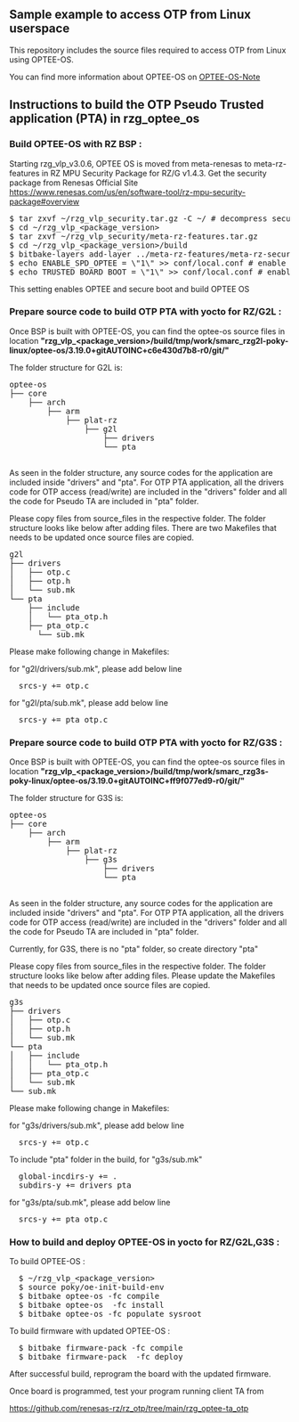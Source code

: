 ## Sample example to access OTP from Linux userspace
This repository includes the source files required to access OTP from Linux using OPTEE-OS. 

You can find more information about OPTEE-OS on [OPTEE-OS-Note](optee_os_note.md)
## Instructions to build the OTP Pseudo Trusted application (PTA) in rzg_optee_os

### Build OPTEE-OS with RZ BSP :
Starting rzg_vlp_v3.0.6, OPTEE OS is moved from meta-renesas to meta-rz-features in RZ MPU Security Package for RZ/G v1.4.3. 
Get the security package from Renesas Official Site https://www.renesas.com/us/en/software-tool/rz-mpu-security-package#overview
<pre>
$ tar zxvf ~/rzg_vlp_security.tar.gz -C ~/ # decompress security package
$ cd ~/rzg_vlp_&lt;package_version&gt
$ tar zxvf ~/rzg_vlp_security/meta-rz-features.tar.gz
$ cd ~/rzg_vlp_&lt;package_version&gt/build
$ bitbake-layers add-layer ../meta-rz-features/meta-rz-security # add security layer
$ echo ENABLE_SPD_OPTEE = \"1\" >> conf/local.conf # enable OPTEE
$ echo TRUSTED_BOARD_BOOT = \"1\" >> conf/local.conf # enable secure boot
</pre>
This setting enables OPTEE and secure boot and build OPTEE OS

### Prepare source code to build OTP PTA with yocto for RZ/G2L :
Once BSP is built with OPTEE-OS, you can find the optee-os source files in location **"rzg_vlp_&lt;package_version&gt;/build/tmp/work/smarc_rzg2l-poky-linux/optee-os/3.19.0+gitAUTOINC+c6e430d7b8-r0/git/"**

The folder structure for G2L is:
<pre>
optee-os
├── core
    ├── arch
        ├── arm
            ├── plat-rz
                ├── g2l
                    ├── drivers
                    └── pta

</pre>

As seen in the folder structure, any source codes for the application are included inside "drivers" and "pta".
For OTP PTA application, all the drivers code for OTP access (read/write) are included in the "drivers" folder and
all the code for Pseudo TA  are included in "pta" folder. 

Please copy files from source_files in the respective folder. The folder structure looks like below after adding files.
There are two Makefiles that needs to be updated once source files are copied.
<pre>
g2l
├── drivers
│   ├── otp.c
│   ├── otp.h
│   └── sub.mk            
└── pta
    ├── include
    │   └── pta_otp.h
    ├── pta_otp.c
	  └── sub.mk
</pre>

Please make following change in Makefiles:

for "g2l/drivers/sub.mk", please add below line
<pre>
  srcs-y += otp.c
</pre>
for "g2l/pta/sub.mk", please add below line
<pre>
  srcs-y += pta_otp.c
</pre>

### Prepare source code to build OTP PTA with yocto for RZ/G3S :
Once BSP is built with OPTEE-OS, you can find the optee-os source files in location **"rzg_vlp_&lt;package_version&gt;/build/tmp/work/smarc_rzg3s-poky-linux/optee-os/3.19.0+gitAUTOINC+ff9f077ed9-r0/git/"**

The folder structure for G3S is:
<pre>
optee-os
├── core
    ├── arch
        ├── arm
            ├── plat-rz
                ├── g3s
                    ├── drivers
                    └── pta

</pre>

As seen in the folder structure, any source codes for the application are included inside "drivers" and "pta".
For OTP PTA application, all the drivers code for OTP access (read/write) are included in the "drivers" folder and
all the code for Pseudo TA  are included in "pta" folder. 

Currently, for G3S, there is no "pta" folder, so create directory "pta"

Please copy files from source_files in the respective folder. The folder structure looks like below after adding files.
Please update the Makefiles that needs to be updated once source files are copied.
<pre>
g3s
├── drivers
│   ├── otp.c
│   ├── otp.h
│   └── sub.mk            
└── pta
│   ├── include
│   │   └── pta_otp.h
│   ├── pta_otp.c
│	└── sub.mk
└── sub.mk
</pre>

Please make following change in Makefiles:

for "g3s/drivers/sub.mk", please add below line
<pre>
  srcs-y += otp.c
</pre>
To include "pta" folder in the build, for "g3s/sub.mk"
<pre>
  global-incdirs-y += .
  subdirs-y += drivers pta
</pre>
for "g3s/pta/sub.mk", please add below line
<pre>
  srcs-y += pta_otp.c
</pre>

### How to build and deploy OPTEE-OS in yocto for RZ/G2L,G3S :

To build OPTEE-OS :

<pre>
  $ ~/rzg_vlp_&lt;package_version&gt
  $ source poky/oe-init-build-env 
  $ bitbake optee-os -fc compile
  $ bitbake optee-os  -fc install
  $ bitbake optee-os -fc populate_sysroot
</pre>

To build firmware with updated OPTEE-OS :

<pre>
  $ bitbake firmware-pack -fc compile
  $ bitbake firmware-pack  -fc deploy
</pre>

After successful build, reprogram the board with the updated firmware. 

Once board is programmed, test your program running client TA from

https://github.com/renesas-rz/rz_otp/tree/main/rzg_optee-ta_otp

